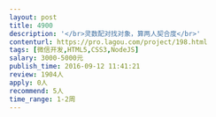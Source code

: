 ```yaml
---                
layout: post       
title: 4900           
description: '</br>灵数配对找对象，算两人契合度</br>'     
contenturl: https://pro.lagou.com/project/198.html      
tags: [微信开发,HTML5,CSS3,NodeJS]            
salary: 3000-5000元          
publish_time: 2016-09-12 11:41:21         
review: 1904人                   
apply: 0人                   
recommend: 5人                   
time_range: 1-2周              
---                 
```

